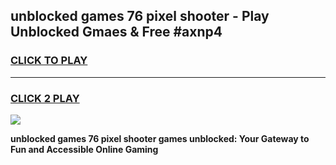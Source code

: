 
## unblocked games 76 pixel shooter - Play Unblocked Gmaes & Free #axnp4
<h3>
<a href="https://news.freeplayer.one?title=unblocked_games_76_pixel_shooter&ref=03M">CLICK TO PLAY</a></h3>
<hr>

<h3>
<a href="https://news.freeplayer.one?title=unblocked_games_76_pixel_shooter&ref=03M">CLICK 2 PLAY</a>
  
</h3>

<a href="https://news.freeplayer.one?title=unblocked_games_76_pixel_shooter&ref=03M"><img src="https://clearcache.store/games.png"></a>


**unblocked games 76 pixel shooter games unblocked: Your Gateway to Fun and Accessible Online Gaming**
